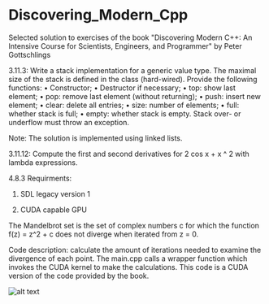 # Discovering_Modern_Cpp
Selected solution to exercises of the book "Discovering Modern C++: An Intensive Course for Scientists, Engineers, and Programmer" by Peter Gottschlings

3.11.3: 
Write a stack implementation for a generic value type. The maximal size of the stack is
defined in the class (hard-wired). Provide the following functions:
• Constructor;
• Destructor if necessary;
• top: show last element;
• pop: remove last element (without returning);
• push: insert new element;
• clear: delete all entries;
• size: number of elements;
• full: whether stack is full;
• empty: whether stack is empty.
Stack over- or underflow must throw an exception.


Note: The solution is implemented using linked lists.

3.11.12:
Compute the first and second derivatives for 2 cos x + x ^ 2 with lambda expressions.

4.8.3
Requirments:

 1) SDL legacy version 1
 
 2) CUDA capable GPU
 
The Mandelbrot set is the set of complex numbers c for which the function f(z) = z^2 + c does not diverge when iterated from z = 0.

Code description: calculate the amount of iterations needed to examine the divergence of each point. The main.cpp calls a wrapper function which invokes the CUDA
kernel to make the calculations. This code is a CUDA version of the code provided by the book. 

![alt text](https://github.com/vtsimpouris/Discovering_Modern_Cpp/blob/master/Chapter4/Complex_numbers_4.8.3/Mandelbrot_CUDA/mandelbrot.PNG)
